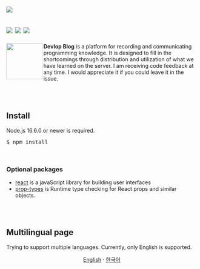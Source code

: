 <h1 align="left">
    <p margin="0"><a><img src="https://user-images.githubusercontent.com/33018600/149719168-6b0c3e28-e332-417c-847c-82d185a0e5d4.png"></a></p>
    <a><img src="https://komarev.com/ghpvc/?username=reasley-com"></a>
    <a><img src="https://img.shields.io/badge/-reasley-grey?style=flat&logo=github&logoColor=white&link=https://github.com/reasley/"></a>
    <a><img src="https://img.shields.io/badge/-reasley-00acee?style=flat&logo=twitter&logoColor=white&link=https://twitter.com/reasley/"></a>
</h1>
<a href="https://reasley.com"><img src="https://user-images.githubusercontent.com/33018600/149729672-ccc3ff33-407e-42e2-8ef9-dee20de024e1.png" align="left" height="95"></a>

<p>
<b>Devlop Blog</b> is a platform for recording and communicating programming knowledge. It is designed to fill in the shortcomings through distribution and utilization of what we have learned on the server. I am receiving code feedback at any time. I would appreciate it if you could leave it in the issue.

</p>

<br>
<br>

## Install
Node.js 16.6.0 or newer is required.
<pre>$ npm install</pre>

<br>

### Optional packages
- [react](https://reactjs.org/) is a javaScript library for building user interfaces
- [prop-types](https://www.npmjs.com/package/prop-types) is Runtime type checking for React props and similar objects.


<br>
<br>

## Multilingual page
Trying to support multiple languages.
Currently, only English is supported.
<p align="center">
  <a href="https://github.com/reasley-com/discord-music-bot">English</a>
   · 
  <a href="/docs/README_kr.md">한국어</a>
</p>


